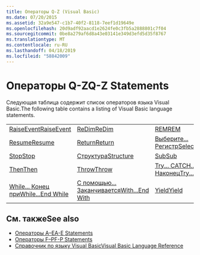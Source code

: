 ```yaml
---
title: Операторы Q-Z (Visual Basic)
ms.date: 07/20/2015
ms.assetid: 32a9e547-c1b7-40f2-8118-7eef1d19649e
ms.openlocfilehash: 20d9adf92aacd1e2624fe0c3fb5a2888801c7f04
ms.sourcegitcommit: 0be8a279af6d8a43e03141e349d3efd5d35f8767
ms.translationtype: MT
ms.contentlocale: ru-RU
ms.lasthandoff: 04/18/2019
ms.locfileid: "58842009"
---
```

# <a name="q-z-statements"></a><span data-ttu-id="944c9-102">Операторы Q-Z</span><span class="sxs-lookup"><span data-stu-id="944c9-102">Q-Z Statements</span></span>
<span data-ttu-id="944c9-103">Следующая таблица содержит список операторов языка Visual Basic.</span><span class="sxs-lookup"><span data-stu-id="944c9-103">The following table contains a listing of Visual Basic language statements.</span></span>  
  
|||||  
|---|---|---|---|  
|[<span data-ttu-id="944c9-104">RaiseEvent</span><span class="sxs-lookup"><span data-stu-id="944c9-104">RaiseEvent</span></span>](../../../visual-basic/language-reference/statements/raiseevent-statement.md)|[<span data-ttu-id="944c9-105">ReDim</span><span class="sxs-lookup"><span data-stu-id="944c9-105">ReDim</span></span>](../../../visual-basic/language-reference/statements/redim-statement.md)|[<span data-ttu-id="944c9-106">REM</span><span class="sxs-lookup"><span data-stu-id="944c9-106">REM</span></span>](../../../visual-basic/language-reference/statements/rem-statement.md)|[<span data-ttu-id="944c9-107">RemoveHandler</span><span class="sxs-lookup"><span data-stu-id="944c9-107">RemoveHandler</span></span>](../../../visual-basic/language-reference/statements/removehandler-statement.md)|  
|[<span data-ttu-id="944c9-108">Resume</span><span class="sxs-lookup"><span data-stu-id="944c9-108">Resume</span></span>](../../../visual-basic/language-reference/statements/resume-statement.md)|[<span data-ttu-id="944c9-109">Return</span><span class="sxs-lookup"><span data-stu-id="944c9-109">Return</span></span>](../../../visual-basic/language-reference/statements/return-statement.md)|[<span data-ttu-id="944c9-110">Выберите... Регистр</span><span class="sxs-lookup"><span data-stu-id="944c9-110">Select...Case</span></span>](../../../visual-basic/language-reference/statements/select-case-statement.md)|[<span data-ttu-id="944c9-111">Set</span><span class="sxs-lookup"><span data-stu-id="944c9-111">Set</span></span>](../../../visual-basic/language-reference/statements/set-statement.md)|  
|[<span data-ttu-id="944c9-112">Stop</span><span class="sxs-lookup"><span data-stu-id="944c9-112">Stop</span></span>](../../../visual-basic/language-reference/statements/stop-statement.md)|[<span data-ttu-id="944c9-113">Структура</span><span class="sxs-lookup"><span data-stu-id="944c9-113">Structure</span></span>](../../../visual-basic/language-reference/statements/structure-statement.md)|[<span data-ttu-id="944c9-114">Sub</span><span class="sxs-lookup"><span data-stu-id="944c9-114">Sub</span></span>](../../../visual-basic/language-reference/statements/sub-statement.md)|[<span data-ttu-id="944c9-115">SyncLock</span><span class="sxs-lookup"><span data-stu-id="944c9-115">SyncLock</span></span>](../../../visual-basic/language-reference/statements/synclock-statement.md)|  
|[<span data-ttu-id="944c9-116">Then</span><span class="sxs-lookup"><span data-stu-id="944c9-116">Then</span></span>](../../../visual-basic/language-reference/statements/then-statement.md)|[<span data-ttu-id="944c9-117">Throw</span><span class="sxs-lookup"><span data-stu-id="944c9-117">Throw</span></span>](../../../visual-basic/language-reference/statements/throw-statement.md)|[<span data-ttu-id="944c9-118">Try... CATCH... Наконец</span><span class="sxs-lookup"><span data-stu-id="944c9-118">Try...Catch...Finally</span></span>](../../../visual-basic/language-reference/statements/try-catch-finally-statement.md)|[<span data-ttu-id="944c9-119">Using</span><span class="sxs-lookup"><span data-stu-id="944c9-119">Using</span></span>](../../../visual-basic/language-reference/statements/using-statement.md)|  
|[<span data-ttu-id="944c9-120">While... Конец при</span><span class="sxs-lookup"><span data-stu-id="944c9-120">While...End While</span></span>](../../../visual-basic/language-reference/statements/while-end-while-statement.md)|[<span data-ttu-id="944c9-121">С помощью... Заканчивается</span><span class="sxs-lookup"><span data-stu-id="944c9-121">With...End With</span></span>](../../../visual-basic/language-reference/statements/with-end-with-statement.md)|[<span data-ttu-id="944c9-122">Yield</span><span class="sxs-lookup"><span data-stu-id="944c9-122">Yield</span></span>](../../../visual-basic/language-reference/statements/yield-statement.md)||  
  
## <a name="see-also"></a><span data-ttu-id="944c9-123">См. также</span><span class="sxs-lookup"><span data-stu-id="944c9-123">See also</span></span>

- [<span data-ttu-id="944c9-124">Операторы A–E</span><span class="sxs-lookup"><span data-stu-id="944c9-124">A-E Statements</span></span>](../../../visual-basic/language-reference/statements/a-e-statements.md)
- [<span data-ttu-id="944c9-125">Операторы F–P</span><span class="sxs-lookup"><span data-stu-id="944c9-125">F-P Statements</span></span>](../../../visual-basic/language-reference/statements/f-p-statements.md)
- [<span data-ttu-id="944c9-126">Справочник по языку Visual Basic</span><span class="sxs-lookup"><span data-stu-id="944c9-126">Visual Basic Language Reference</span></span>](../../../visual-basic/language-reference/index.md)
